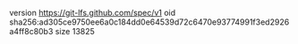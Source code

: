 version https://git-lfs.github.com/spec/v1
oid sha256:ad305ce9750ee6a0c184dd0e64539d72c6470e93774991f3ed2926a4ff8c80b3
size 13825
